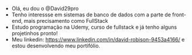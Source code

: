 - Olá, eu dou o @David29pro
- Tenho interessse em sistemas de banco de dados com a parte de front-end, mais precisamento como FullStack
- Estudo programação na Udemy, curso de fullstack e já tenho alguns projetinhos pronto!
- Meu linkedin: https://www.linkedin.com/in/david-robison-9453a4166/ e estou desenvolvendo meu portifólio.
<!---
Davidpro29/Davidpro29 is a ✨ special ✨ repository because its `README.md` (this file) appears on your GitHub profile.
You can click the Preview link to take a look at your changes.
--->
